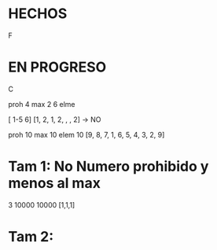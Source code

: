 # HECHOS
F

# EN PROGRESO
C

proh 4
max 2
6 elme

[ 1-5 6]
[1, 2, 1, 2, , , 2] -> NO


proh 10
max 10
elem 10
[9, 8, 7, 1, 6, 5, 4, 3, 2, 9]

# Tam 1: No Numero prohibido y menos al max
3 10000 10000
[1,1,1]

# Tam 2: 


